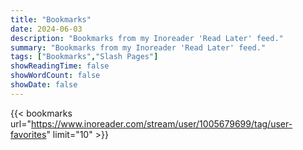 ```yaml
---
title: "Bookmarks"
date: 2024-06-03
description: "Bookmarks from my Inoreader 'Read Later' feed."
summary: "Bookmarks from my Inoreader 'Read Later' feed."
tags: ["Bookmarks","Slash Pages"]
showReadingTime: false
showWordCount: false
showDate: false
---
```

{{< bookmarks url="https://www.inoreader.com/stream/user/1005679699/tag/user-favorites" limit="10" >}}